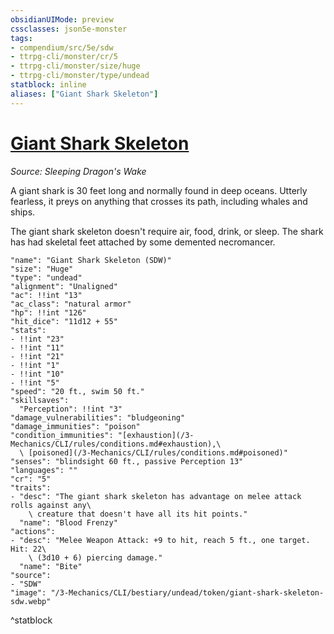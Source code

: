 ```yaml
---
obsidianUIMode: preview
cssclasses: json5e-monster
tags:
- compendium/src/5e/sdw
- ttrpg-cli/monster/cr/5
- ttrpg-cli/monster/size/huge
- ttrpg-cli/monster/type/undead
statblock: inline
aliases: ["Giant Shark Skeleton"]
---
```

# [Giant Shark Skeleton](3-Mechanics\CLI\bestiary\undead/giant-shark-skeleton-sdw.md)
*Source: Sleeping Dragon's Wake*  

A giant shark is 30 feet long and normally found in deep oceans. Utterly fearless, it preys on anything that crosses its path, including whales and ships.

The giant shark skeleton doesn't require air, food, drink, or sleep. The shark has had skeletal feet attached by some demented necromancer.

```statblock
"name": "Giant Shark Skeleton (SDW)"
"size": "Huge"
"type": "undead"
"alignment": "Unaligned"
"ac": !!int "13"
"ac_class": "natural armor"
"hp": !!int "126"
"hit_dice": "11d12 + 55"
"stats":
- !!int "23"
- !!int "11"
- !!int "21"
- !!int "1"
- !!int "10"
- !!int "5"
"speed": "20 ft., swim 50 ft."
"skillsaves":
  "Perception": !!int "3"
"damage_vulnerabilities": "bludgeoning"
"damage_immunities": "poison"
"condition_immunities": "[exhaustion](/3-Mechanics/CLI/rules/conditions.md#exhaustion),\
  \ [poisoned](/3-Mechanics/CLI/rules/conditions.md#poisoned)"
"senses": "blindsight 60 ft., passive Perception 13"
"languages": ""
"cr": "5"
"traits":
- "desc": "The giant shark skeleton has advantage on melee attack rolls against any\
    \ creature that doesn't have all its hit points."
  "name": "Blood Frenzy"
"actions":
- "desc": "Melee Weapon Attack: +9 to hit, reach 5 ft., one target. Hit: 22\
    \ (3d10 + 6) piercing damage."
  "name": "Bite"
"source":
- "SDW"
"image": "/3-Mechanics/CLI/bestiary/undead/token/giant-shark-skeleton-sdw.webp"
```
^statblock